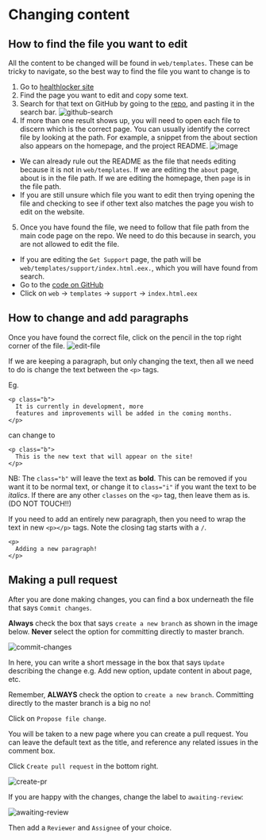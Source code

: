# Changing content

## How to find the file you want to edit

All the content to be changed will be found in `web/templates`. These can be
tricky to navigate, so the best way to find the file you want to change is to

1. Go to [healthlocker site](https://www.healthlocker.uk/)
2. Find the page you want to edit and copy some text.
3. Search for that text on GitHub by going to the
 [repo](https://github.com/healthlocker/oxleas-adhd), and pasting it in the
 search bar.
 ![github-search](https://user-images.githubusercontent.com/1287388/28594406-c1ed11ee-7187-11e7-99fb-608ccf57b833.png)
4. If more than one result shows up, you will need to open each file to discern
which is the correct page. You can usually identify the correct file by looking
at the path. For example, a snippet from the about section also appears on the
homepage, and the project README.
![image](https://user-images.githubusercontent.com/1287388/28595293-349b23d6-718b-11e7-931c-4bbe3b43acf8.png)
  * We can already rule out the README as the file that needs editing because it is
  not in `web/templates`. If we are editing the `about` page, about is in the file
  path. If we are editing the homepage, then `page` is in the file path.
  * If you are still unsure which file you want to edit then trying opening the
  file and checking to see if other text also matches the page you wish to edit
  on the website.
5. Once you have found the file, we need to follow that file path from
the main code page on the repo. We need to do this because in search, you
are not allowed to edit the file.
  * If you are editing the `Get Support` page, the path will be
  `web/templates/support/index.html.eex.`, which you will have found from search.
  * Go to the [code on GitHub](https://github.com/healthlocker/oxleas-adhd)
  * Click on `web` -> `templates` -> `support` -> `index.html.eex`


## How to change and add paragraphs

Once you have found the correct file, click on the pencil in the top right
corner of the file.
![edit-file](https://cloud.githubusercontent.com/assets/1287388/24212494/74f767d0-0f27-11e7-95b8-2b3bff21cbc5.png)

If we are keeping a paragraph, but only changing the text, then all we need to do
is change the text between the `<p>` tags.

Eg.

```
<p class="b">
  It is currently in development, more
  features and improvements will be added in the coming months.
</p>
```

can change to

```
<p class="b">
  This is the new text that will appear on the site!
</p>
```

NB: The `class="b"` will leave the text as **bold**. This can be removed if you
want it to be normal text, or change it to `class="i"` if you want the
text to be *italics*. If there are any other `classes` on the `<p>` tag, then leave them as is. (DO NOT TOUCH!!)

If you need to add an entirely new paragraph, then you need to wrap the text in
new `<p></p>` tags. Note the closing tag starts with a `/`.

```
<p>
  Adding a new paragraph!
</p>
```

## Making a pull request

After you are done making changes, you can find a box underneath the file that
says `Commit changes`.

**Always** check the box that says `create a new branch` as shown in the image below. **Never** select the option for committing directly to master branch.

![commit-changes](https://cloud.githubusercontent.com/assets/1287388/24213604/fb238f2a-0f2a-11e7-8a60-251e40e3251c.png)

In here, you can write a short message in the box that says `Update` describing
the change e.g. Add new option, update content in about page, etc.

Remember, **ALWAYS** check the option to `create a new branch`. Committing directly to the master branch is a big no no!

Click on `Propose file change`.

You will be taken to a new page where you can create a pull request. You can
leave the default text as the title, and reference any related issues in the
comment box.

Click `Create pull request` in the bottom right.

![create-pr](https://cloud.githubusercontent.com/assets/1287388/24213909/e2c6164a-0f2b-11e7-8ccf-d3f206108488.png)

If you are happy with the changes, change the label to `awaiting-review`:

![awaiting-review](https://cloud.githubusercontent.com/assets/1287388/24214001/21fe0ac0-0f2c-11e7-96a5-8f58110637c5.png)

Then add a `Reviewer` and `Assignee` of your choice.
